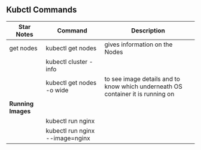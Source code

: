 ## Kubctl Commands

|Star Notes| Command|Description|
|----------|--------|-----------|
|get nodes| kubectl get nodes | gives information on the Nodes|
|| kubectl cluster -info||
|| kubectl get nodes -o wide|to see image details and to know which underneath OS container it is running on|
|<b>Running Images</b>|||
||kubectl run nginx||
||kubectl run nginx --image=nginx||

